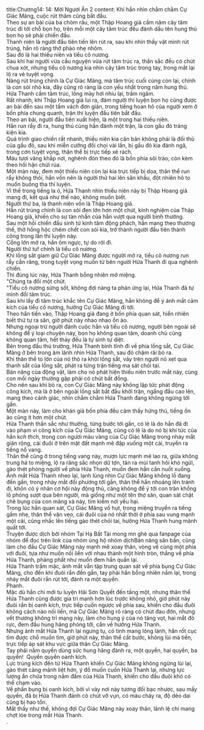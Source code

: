 title:Chương14: 14: Mời Ngươi Ăn 2
content:
Khi hắn nhìn chằm chằm Cự Giác Mãng, cuộc rút thăm cũng bắt đầu.<br>Theo sự an bài của ba chòm râu, một Thập Hoang giả cầm năm cây tăm trúc đi tới chỗ bọn họ, trên mỗi một cây tăm trúc đều đánh dấu tên hung thú bọn họ sẽ phải chiến đấu.<br>Thanh niên là người đầu tiên tiến lên rút ra, sau khi nhìn thấy vật mình rút trúng, hắn rõ ràng thở phào nhẹ nhõm.<br>Sau đó là hai thiếu niên và tiểu cô nương.<br>Sau khi hai người vừa cầu nguyện vừa rút tăm trúc ra, thần sắc đều có chút chua xót, nhưng tiểu cô nương kia nhìn cây tăm trúc trong tay, trong mắt lại lộ ra vẻ tuyệt vọng.<br>Nàng rút trúng chính là Cự Giác Mãng, mà tăm trúc cuối cùng còn lại, chính là con sói nhỏ kia, đây cũng rõ ràng là con yếu nhất trong năm hung thú.<br>Hứa Thanh cầm tăm trúc, lông mày hơi nhíu lại, trầm ngâm.<br>Rất nhanh, khi Thập Hoang giả lui ra, đám người thí luyện bọn họ cũng được an bài đến sau một tấm vách đơn giản, trong tiếng hoan hô của người xem ở bốn phía chung quanh, trận thí luyện đầu tiên bắt đầu.<br>Theo an bài, người đầu tiên xuất hiện, là một trong hai thiếu niên.<br>Hắn run rẩy đi ra, hung thú cùng hắn đánh một trận, là con gấu đỏ tráng kiện kia.<br>Quá trình giao chiến rất nhanh, thiếu niên kia căn bản không phải là đối thủ của gấu đỏ, sau khi miễn cưỡng đối chọi vài lần, bị gấu đỏ kia đánh ngã, trong cơn tuyệt vọng, thân thể bị trực tiếp xé rách.<br>Máu tươi văng khắp nơi, nghênh đón theo đó là bốn phía sôi trào, còn kèm theo hối hận chửi rủa.<br>Một màn này, đem một thiếu niên còn lại kia trực tiếp bị dọa, thân thể run rẩy không thôi, hắn vốn nên là người thứ hai lên sân khấu, đột nhiên hô to muốn buông tha thí luyện.<br>Vì thế trong tiếng la ó, Hứa Thanh nhìn thiếu niên này bị Thập Hoang giả mang đi, kết quả như thế nào, không muốn biết.<br>Người thứ ba, là thanh niên vốn là Thập Hoang giả.<br>Hắn rút trúng chính là con sói đen lớn hơn một chút, kinh nghiệm của Thập Hoang giả, khiến cho sự tàn nhẫn của hắn vượt qua người bình thường.<br>Sau một hồi chiến đấu sinh tử kinh tâm động phách, hắn mang theo thương thế, thở hồng hộc chém chết con sói kia, trở thành người đầu tiên thành công trong lần thí luyện này.<br>Cổng lớn mở ra, hắn ôm ngực, tự do rời đi.<br>Người thứ tư! chính là tiểu cô nương.<br>Khi lồng săt giam giữ Cự Giác Mãng được người mở ra, tiểu cô nương run rẩy cắn răng, trong tuyệt vọng muốn từ bên người Hứa Thanh đi qua nghênh chiến.<br>Thì đúng lúc này, Hứa Thanh bỗng nhiên mở miệng.<br>"Chúng ta đổi một chút.<br>"Tiểu cô nương sửng sốt, không đợi nàng ta phản ứng lại, Hứa Thanh đã tự mình đổi tăm trúc.<br>Sau khi lấy đi tăm trúc khắc tên Cự Giác Mãng, hắn không để ý ánh mắt cảm kích của tiểu cô nương, hướng Cự Giác Mãng đi tới.<br>Theo hắn tiến vào, Thập Hoang giả đang ở bốn phía quan sát, hiển nhiên biết thứ tự ra sân, giờ phút này nhao nhao ồn ào.<br>Nhưng ngoại trừ người đánh cuộc hắn và tiểu cô nương, người bên ngoài sẽ không để ý loại chuyện này, bọn họ không quan tâm, doanh chủ cũng không quan tâm, hết thảy đều là tự sinh tự diệt.<br>Bên trong đấu thú trường, Hứa Thanh bình tĩnh đi về phía lồng sắt, Cự Giác Mãng ở bên trong âm lãnh nhìn Hứa Thanh, sau đó chậm rãi bò ra.<br>Khi thân thể to lớn của nó thò ra khỏi lồng sắt, vảy trên người nó xẹt qua thanh sắt của lồng sắt, phát ra từng trận tiếng ma sát chói tai.<br>Bản năng của động vật, làm cho nó phát hiện thiếu niên trước mắt này, cùng con mồi ngày thường gặp phải có chút bất đồng.<br>Cho nên sau khi bò ra, con Cự Giác Mãng này không lập tức phát động công kích, mà là ở bên ngoài lồng sắt bắt đầu khởi trận, ngẩng đầu cao lên, mang theo cảnh giác, nhìn chằm chằm Hứa Thanh đang không ngừng tới gần.<br>Một màn này, làm cho khán giả bốn phía đều cảm thấy hứng thú, tiếng ồn ào cũng ít hơn một chút.<br>Hứa Thanh thần sắc như thường, từng bước tới gần, có lẽ là do hắn đã đi vào phạm vi công kích của Cự Giác Mãng, cũng có lẽ là do nó bị khí tức của hắn k*ch th*ch, trong con ngươi màu vàng của Cự Giác Mãng trong nháy mắt giãn rộng, cái đuôi ở trên mặt đất mạnh mẽ đập xuống một cái, truyền ra tiếng nổ vang.<br>Thân thể cũng ở trong tiếng vang này, mượn lực mạnh mẽ lao ra, giữa không trung há to miệng, lộ ra răng sắc nhọn dữ tợn, tản ra mùi tanh hôi khó ngửi, gào thét phóng người về phía Hứa Thanh, muốn đem hắn cắn nuốt xuống.<br>Ánh mắt Hứa Thanh nheo lại, lạnh lùng nhìn Cự Giác Mãng khổng lồ đang đến gần, trong nháy mắt đối phương tới gần, thân thể hắn nhoáng lên tránh đi, khôn có ý nhân cơ hội này động thủ, càng không để ý tới con trăn khổng lồ phóng sượt qua bên người, mà giống như một tên thợ săn, quan sát chặt chẽ bụng của con mãng xà này, tìm kiếm nơi yếu hại.<br>Trong lúc hắn quan sát, Cự Giác Mãng vồ hụt, trong miệng truyền ra tiếng gầm nhẹ, thân thể vặn vẹo, cái đuôi của nó nhất thời ở phía sau vung mạnh một cái, cũng nhấc lên tiếng gào thét chói tai, hướng Hứa Thanh hung mãnh quất tới.<br>Truyện được dịch bởi nhóm Tại Hạ Bất Tài mong mn ghé qua fanpage của nhóm để đọc trên link của nhóm ủng hộ nhóm dịchBản năng săn bắn, cũng làm cho đầu Cự Giác Mãng này mạnh mẽ xoay thân, vòng về cùng một phía với đuôi, tựa như muốn nối liền với nhau thành một hình tròn, thẳng về phía Hứa Thanh, phảng phất như muốn đem hắn quấn lại.<br>Hứa Thanh trầm mặc, ánh mắt vẫn tập trung quan sát về phía bụng Cự Giác Mãng, cho đến khi đuôi rắn đến gần, tay phải hắn bỗng nhiên nắm lại, trong nháy mắt đuôi rắn rút tới, đánh ra một quyền.<br>Phanh.<br>Mặc dù hắn chỉ mới tu luyện Hải Sơn Quyết đến tầng một, nhưng thân thể Hứa Thanh cũng được gia trì mạnh hơn lúc trước không nhỏ, giờ phút này đuôi rắn bị oanh kích, trực tiếp cuốn ngược về phía sau, khiến cho đầu đuôi không cách nào nối liền, mà Cự Giác Mãng rõ ràng có chút đau đớn, nhưng vết thương không trí mạng này, làm cho hung ý của nó tăng vọt, hai mắt đỏ rực, đem đầu hung hăng phóng tới, cắn về hướng Hứa Thanh.<br>Nhưng ánh mắt Hứa Thanh lại ngưng tụ, có tinh mang lóng lánh, hắn rốt cục tìm được chỗ muốn tìm, giờ phút này, thân thể cất bước, không lùi mà tiến, trực tiếp áp sát khu vực giữa thân Cự Giác Mãng.<br>Tay phải nắm quyền dùng sức hung hăng đánh ra, một quyền, hai quyền, ba quyền!  Quyền quyền oanh kích.<br>Lực trùng kích đến từ Hứa Thanh khiến Cự Giác Mãng không ngừng lùi lại, gào thét càng mãnh liệt hơn, ý đồ muốn cuốn Hứa Thanh lại, nhưng lực lượng ẩn chứa trong nắm đấm của Hứa Thanh, khiến cho đầu đuôi khó có thể chạm vào.<br>Về phần bụng bị oanh kích, bởi vì vảy nơi này tương đối bạc nhược, sau mấy quyền, đã bị Hứa Thanh đánh có chút vỡ vụn, có máu chảy ra, độ dẻo dai cũng bị hao tổn.<br>Mắt thấy như thế, không đợi Cự Giác Mãng này xoay thân, lãnh lệ chi mang chợt lóe trong mắt Hứa Thanh.<br>.<br>